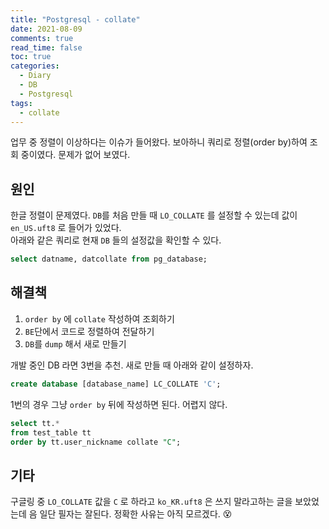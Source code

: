 ```yaml
---
title: "Postgresql - collate"
date: 2021-08-09
comments: true
read_time: false
toc: true
categories:
  - Diary
  - DB
  - Postgresql
tags:
  - collate
---
```


업무 중 정렬이 이상하다는 이슈가 들어왔다. 보아하니 쿼리로 정렬(order by)하여 조회 중이였다. 문제가 없어 보였다.

## 원인

한글 정렬이 문제였다. `DB`를 처음 만들 때 `LO_COLLATE` 를 설정할 수 있는데 값이 `en_US.uft8` 로 들어가 있었다.  
아래와 같은 쿼리로 현재 `DB` 들의 설정값을 확인할 수 있다.

```sql
select datname, datcollate from pg_database;
```

## 해결책

1. `order by` 에 `collate` 작성하여 조회하기
2. `BE`단에서 코드로 정렬하여 전달하기
3. `DB`를 `dump` 해서 새로 만들기

개발 중인 DB 라면 3번을 추천. 새로 만들 때 아래와 같이 설정하자.

```sql
create database [database_name] LC_COLLATE 'C';
```

1번의 경우 그냥 `order by` 뒤에 작성하면 된다. 어렵지 않다.

```sql
select tt.*
from test_table tt
order by tt.user_nickname collate "C";
```

## 기타

구글링 중 `LO_COLLATE` 값을 `C` 로 하라고 `ko_KR.uft8` 은 쓰지 말라고하는 글을 보았었는데 음 일단 필자는 잘된다. 정확한 사유는 아직 모르겠다. 😵
